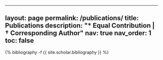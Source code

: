 <!--
 * @Author: xxayt 3494085277@qq.com
 * @Date: 2024-09-05 16:50:40
 * @LastEditors: xxayt 3494085277@qq.com
 * @LastEditTime: 2025-06-26 16:16:26
 * @FilePath: /xxayt.github.io/_pages/publications.md
 * @Description: 这是默认设置,请设置`customMade`, 打开koroFileHeader查看配置 进行设置: https://github.com/OBKoro1/koro1FileHeader/wiki/%E9%85%8D%E7%BD%AE
-->
---
layout: page
permalink: /publications/
title: Publications
description: "* Equal Contribution | † Corresponding Author"
nav: true
nav_order: 1
toc: false
---
<!-- _pages/publications.md -->
<div class="publications">

{% bibliography -f {{ site.scholar.bibliography }} %}

</div>
